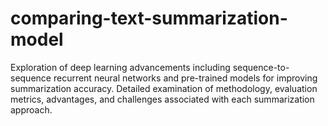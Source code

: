 # comparing-text-summarization-model
Exploration of deep learning advancements including sequence-to-sequence recurrent neural networks and pre-trained models for improving summarization accuracy. Detailed examination of methodology, evaluation metrics, advantages, and challenges associated with each summarization approach.
